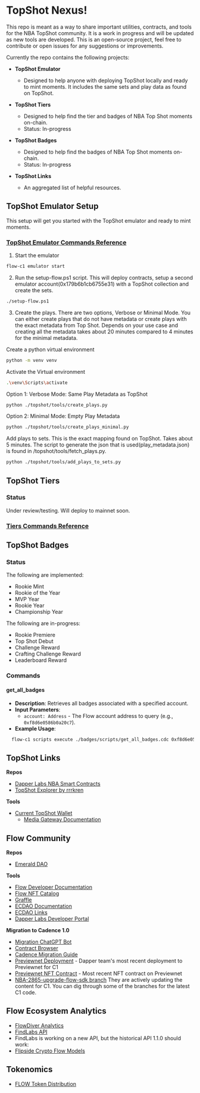 # TopShot Nexus!

This repo is meant as a way to share important utilities, contracts, and tools for the NBA TopShot community. It is a work in progress and will be updated as new tools are developed. This is an open-source project, feel free to contribute or open issues for any suggestions or improvements.

Currently the repo contains the following projects:

- **TopShot Emulator**
  - Designed to help anyone with deploying TopShot locally and ready to mint moments. It includes the same sets and play data as found on TopShot.

- **TopShot Tiers** 
  - Designed to help find the tier and badges of NBA Top Shot moments on-chain.
  - Status: In-progress

- **TopShot Badges**
  - Designed to help find the badges of NBA Top Shot moments on-chain.
  - Status: In-progress

- **TopShot Links**
   - An aggregated list of helpful resources.

## TopShot Emulator Setup
This setup will get you started with the TopShot emulator and ready to mint moments.
### [TopShot Emulator Commands Reference](./EMULATOR.md)

1. Start the emulator
```bash
flow-c1 emulator start
```

2. Run the setup-flow.ps1 script. This will deploy contracts, setup a second emulator account(0x179b6b1cb6755e31) with a TopShot collection and create the sets.
```bash
./setup-flow.ps1
```

3. Create the plays. There are two options, Verbose or Minimal Mode. You can either create plays that do not have metadata or create plays with the exact metadata from Top Shot. Depends on your use case and creating all the metadata takes about 20 minutes compared to 4 minutes for the minimal metadata.

Create a python virtual environment
```bash
python -m venv venv
```

Activate the Virtual environment

```bash
.\venv\Scripts\activate
```

Option 1: Verbose Mode: Same Play Metadata as TopShot 

```bash
python ./topshot/tools/create_plays.py
```

Option 2: Minimal Mode: Empty Play Metadata

```bash
python ./topshot/tools/create_plays_minimal.py
```

Add plays to sets. This is the exact mapping found on TopShot. Takes about 5 minutes. The script to generate the json that is used(play_metadata.json) is found in /topshot/tools/fetch_plays.py.
  
```bash
python ./topshot/tools/add_plays_to_sets.py
```
## TopShot Tiers

### Status

Under review/testing. Will deploy to mainnet soon.

### [Tiers Commands Reference](./TIERS.md)

## TopShot Badges

### Status

The following are implemented:

- Rookie Mint
- Rookie of the Year
- MVP Year
- Rookie Year
- Championship Year

The following are in-progress:

- Rookie Premiere
- Top Shot Debut
- Challenge Reward
- Crafting Challenge Reward
- Leaderboard Reward

### Commands

#### get_all_badges
- **Description**: Retrieves all badges associated with a specified account.
- **Input Parameters**:
  - `account: Address` - The Flow account address to query (e.g., `0xf8d6e0586b0a20c7`).
- **Example Usage**:

```bash
  flow-c1 scripts execute ./badges/scripts/get_all_badges.cdc 0xf8d6e0586b0a20c7
```

## TopShot Links

**Repos**

- [Dapper Labs NBA Smart Contracts](https://github.com/dapperlabs/nba-smart-contracts)
- [TopShot Explorer by rrrkren](https://github.com/rrrkren/topshot-explorer)

**Tools**

- [Current TopShot Wallet](https://flow-view-source.com/mainnet/account/0x0b2a3299cc857e29/contract/TopShot)
  - [Media Gateway Documentation](https://developers.nbatopshot.com/docs/Media%20Gateway/index.html)

## Flow Community

**Repos**

- [Emerald DAO](https://github.com/emerald-dao)

**Tools**

- [Flow Developer Documentation](https://developers.flow.com/)
- [Flow NFT Catalog](https://www.flow-nft-catalog.com/)
- [Graffle](https://www.graffle.io/)
- [ECDAO Documentation](https://docs.ecdao.org/)
- [ECDAO Links](https://link.ecdao.org/)
- [Dapper Labs Developer Portal](https://developers.dapperlabs.com/)

**Migration to Cadence 1.0**

- [Migration ChatGPT Bot](https://chatgpt.com/g/g-lt4a6jvfj-flow-cadence-1-0-migration-helper)
- [Contract Browser](https://contractbrowser.com/)
- [Cadence Migration Guide](https://cadence-lang.org/docs/cadence-migration-guide)
- [Previewnet Deployment](https://previewnet.flowdiver.io/account/0x31c25c145e66dbe9) - Dapper team's most recent deployment to Previewnet for C1
- [Previewnet NFT Contract](https://previewnet.flowdiver.io/contract/A.002bb351357cf238.NonFungibleToken?tab=deployments) - Most recent NFT contract on Previewnet
- [NBA-2865-upgrade-flow-sdk branch](https://github.com/dapperlabs/nba-smart-contracts/tree/judez/NBA-2865-upgrade-flow-sdk/transactions/admin)
  They are actively updating the content for C1. You can dig through some of the branches for the latest C1 code.

## Flow Ecosystem Analytics

- [FlowDiver Analytics](https://www.flowdiver.io/analytics?interval=1Y)
- [FindLabs API](https://findonflow.github.io/findlabs-api/)
- FindLabs is working on a new API, but the historical API 1.1.0 should work:
- [Flipside Crypto Flow Models](https://flipsidecrypto.github.io/flow-models/#!/overview/flow_models)

## Tokenomics

- [FLOW Token Distribution](https://flow.com/token-distribution)


